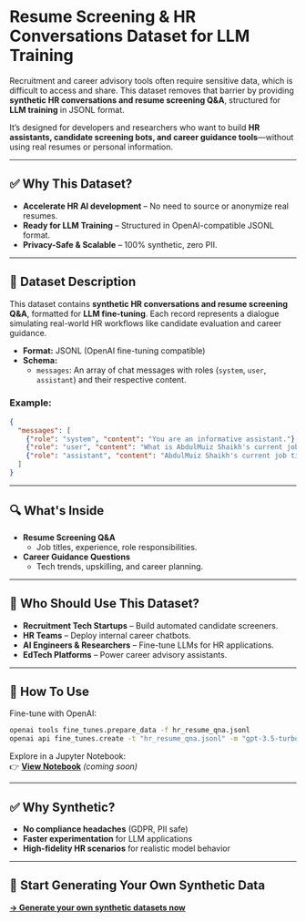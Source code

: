 # Resume Screening & HR Conversations Dataset for LLM Training  

Recruitment and career advisory tools often require sensitive data, which is difficult to access and share. This dataset removes that barrier by providing **synthetic HR conversations and resume screening Q&A**, structured for **LLM training** in JSONL format.  

It’s designed for developers and researchers who want to build **HR assistants, candidate screening bots, and career guidance tools**—without using real resumes or personal information.  

---

## ✅ Why This Dataset?
- **Accelerate HR AI development** – No need to source or anonymize real resumes.
- **Ready for LLM Training** – Structured in OpenAI-compatible JSONL format.
- **Privacy-Safe & Scalable** – 100% synthetic, zero PII.

---

## 📂 Dataset Description  
This dataset contains **synthetic HR conversations and resume screening Q&A**, formatted for **LLM fine-tuning**. Each record represents a dialogue simulating real-world HR workflows like candidate evaluation and career guidance.

- **Format:** JSONL (OpenAI fine-tuning compatible)
- **Schema:**  
  - `messages`: An array of chat messages with roles (`system`, `user`, `assistant`) and their respective content.

### Example:
```json
{
  "messages": [
    {"role": "system", "content": "You are an informative assistant."},
    {"role": "user", "content": "What is AbdulMuiz Shaikh's current job title?"},
    {"role": "assistant", "content": "AbdulMuiz Shaikh's current job title is Associate Data Scientist."}
  ]
}
```

---

## 🔍 What's Inside
- **Resume Screening Q&A**
  - Job titles, experience, role responsibilities.
- **Career Guidance Questions**
  - Tech trends, upskilling, and career planning.

---

## 👥 Who Should Use This Dataset?
- **Recruitment Tech Startups** – Build automated candidate screeners.
- **HR Teams** – Deploy internal career chatbots.
- **AI Engineers & Researchers** – Fine-tune LLMs for HR applications.
- **EdTech Platforms** – Power career advisory assistants.

---

## 🚀 How To Use
Fine-tune with OpenAI:
```bash
openai tools fine_tunes.prepare_data -f hr_resume_qna.jsonl
openai api fine_tunes.create -t "hr_resume_qna.jsonl" -m "gpt-3.5-turbo"
```

Explore in a Jupyter Notebook:  
👉 [**View Notebook**](#) *(coming soon)*

---

## ✅ Why Synthetic?
- **No compliance headaches** (GDPR, PII safe)
- **Faster experimentation** for LLM applications
- **High-fidelity HR scenarios** for realistic model behavior

---

## 🔗 Start Generating Your Own Synthetic Data

[**→ Generate your own synthetic datasets now**](https://app.syncora.ai/login)
